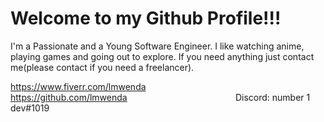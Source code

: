 # Welcome to my Github Profile!!!
I'm a Passionate and a Young Software Engineer. I like watching anime, playing games and going out to explore. If you need anything just contact me(please contact if you need a freelancer).

https://www.fiverr.com/lmwenda &nbsp;&nbsp; &nbsp;&nbsp; &nbsp; &nbsp; &nbsp; &nbsp; &nbsp; &nbsp; &nbsp; &nbsp; &nbsp; &nbsp; &nbsp; &nbsp; &nbsp; &nbsp; &nbsp; &nbsp; &nbsp; 
https://github.com/lmwenda &nbsp; &nbsp;&nbsp; &nbsp; &nbsp; &nbsp; &nbsp; &nbsp; &nbsp; &nbsp; &nbsp; &nbsp; &nbsp; &nbsp; &nbsp; &nbsp; &nbsp; &nbsp; &nbsp; &nbsp; &nbsp; &nbsp;
Discord: number 1 dev#1019 
